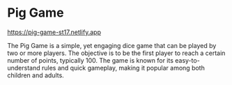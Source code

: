 # Pig Game

https://pig-game-st17.netlify.app

The Pig Game is a simple, yet engaging dice game that can be played by two or more players. The objective is to be the first player to reach a certain number of points, typically 100. The game is known for its easy-to-understand rules and quick gameplay, making it popular among both children and adults.
